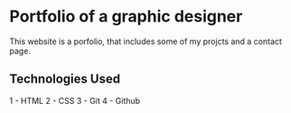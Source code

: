 # Portfolio of a graphic designer
This website is a porfolio, that includes some of my projcts and a contact page.

## Technologies Used
1 - HTML
2 - CSS
3 - Git
4 - Github
